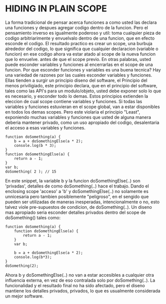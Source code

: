 # HIDING IN PLAIN SCOPE

La forma tradicional de pensar acerca funciones a como usted las declara una funciones y despues
agregar codigo dentro de la funcion. Pero el pensamiento inverso es igualmente poderoso y util: toma
cualquier pieza de codigo arbitriarimente y envuelvalo dentro de una funcion, que en efecto esconde el
codigo.
El resultado practico es crear un scope, una burbuja alrededor del codigo, lo que significa que cualquier
declaracion (variable o funcion) en ese codigo ahora va estar atado al scope de la nueva funcion que lo
envuelve. antes de que el scope previo. En otras palabras, usted puede esconder variables y funciones
al encerrarlas en el scope de una funcion.
Por que esconder funciones y variables es una buena tecnica?
Hay una variedad de razones por las cuales esconder variables y funciones. Ellas tienden a surgir un principio
diseno del software, el Principio del menos priviligiado, este principio declara, que en el principio del
software, tales como las API's para un modulo/objeto, usted debe exponer solo lo que es necesario, y esconder
todo lo demas.
Estos principios extienden la eleccion de cual scope contiene variables y funciones. Si todas las variables
y funciones estuvieran en el scope global, van a estar disponibles en todos los demas scopes. Pero este violaria
el principio "Least", exponiendo muchas variables y funciones que usted de alguna manera deberia mantener
privado, como un uso apropiado del codigo, desalentaria el acceso a esas variables y funciones.

```
function doSomething(a) {
	b = a + doSomethingElse(a * 2);
	console.log(b * 3);
}
function doSomethingElse(a) {
	return a - 1;
}
var b;
doSomething( 2 ); // 15
```
En este snippet, la variable b y la funcion doSomethingElse(..) son 'privadas', detalles de como
doSomething(..) hace el trabajo. Dando el enclosing scope 'acceso' a 'b' y doSomethingElse(..) no
solamente es unnicesaria pero tambien posiblemente "peligroso", en el sengido que pueden ser utilizadas
de maneras inesperadas, intencionalmente o no, esto talvez viole pre-supuestos de condicion, de
doSomething(..). Un diseno mas apropiado seria esconder detalles privados dentro del scope de
doSomething() tales como:

```
function doSomething(a) {
	function doSomethingElse(a) {
		return a - 1;
	}
	var b;

	b = a + doSomethingElse(a * 2);
	console.log(b*3);
}
doSomething(2);
```
Ahora b y doSomethingElse(..) no van a estar accesibles a cualquier otra influencia externa, en vez
de eso contralada solo por doSomething(..). La funcionalidad y el resultado final no ha sido afectado,
pero el diseno mantiene los detalles privados, privados, lo que es usualmente considerada un mejor
software.

